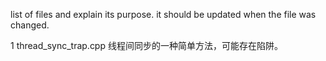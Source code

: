 list of files and explain its purpose. it should be updated when the file was changed.


1 thread_sync_trap.cpp
线程间同步的一种简单方法，可能存在陷阱。
